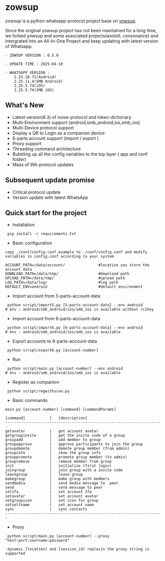 # zowsup

zowsup is a python whatsapp-protocol project base on [yowsup](https://github.com/tgalal/yowsup/).

Since the original yowsup project has not been maintained for a long time, we forked yowsup and some associated projects(axolotl, consonance) and intergrated into an All-In-One Project and keep updating with latest version of Whatsapp.

```
- ZOWSUP VERSION : 0.5.0

- UPDATE TIME : 2025-04-10

- WHATSAPP VERSION : 
    2.25.10.71(Android) 
    2.25.11.4(SMB Android) 
    2.25.5.74(iOS) 
    2.25.5.74(SMB iOS) 

```

## What's New 
 * Latest version(6.3) of noise-protocol and token-dictionary
 * Multi-Environment support (android,smb_android,ios,smb_ios)
 * Multi-Device protocol support
 * Display a QR to Login as a companion device 
 * 6-parts account support (import / export )
 * Proxy support
 * Threading command architecture 
 * Bubbling up all the config variables to the top layer ( app and conf folder)
 * Mass of WA-protocol updates
 
## Subsequent update promise
 * Critical protocol update
 * Version update with latest WhatsApp 
 

## Quick start for the project

 * Installation 

```
 pip install -r requirements.txt

```
 * Basic configuration

```
copy ./conf/config.conf.example to ./conf/config.conf and modify variables in config.conf according to your system

ACCOUNT_PATH=/data/account/               #location you store the account data
DOWNLOAD_PATH=/data/tmp/                  #download path
UPLOAD_PATH=/data/tmp/                    #upload path
LOG_PATH=/data/log/                       #log path
DEFAULT_ENV=android                       #default environment

```
 * Import account from 5-parts-account-data

```
 python script/import5.py [5-parts-account-data] --env android             # env : android/smb_android/ios/smb_ios is available without rc2key

```
 * Import account from 6-parts-account-data

```
 python script/import6.py [6-parts-account-data] --env android             # env : android/smb_android/ios/smb_ios is available

```

 * Export accounts to 6-parts-account-data
 
```
 python script/export6.py [account-number]

```


 * Run

```
 python script/main.py [account-number] --env android                        # env : android/smb_android/ios/smb_ios is available

```

* Register as companion 

```
 python script/regwithscan.py 

```

 * Basic commands

```
main.py [account-number] [command] [commandParams]

[command]           |   [description]
-----------------------------------------------------------------------
getavatar           |   get account avatar
getgroupinvite      |   get the invite code of a group
groupadd            |   add member to group
groupapprove        |   approve participants to join the group
groupdemote         |   demote group member (from admin)
groupinfo           |   show the group info
grouppromote        |   promote group member (to admin)
groupremove         |   remove member from group
init                |   initialize (first login)
joingroup           |   join group with a invite code
leavegroup          |   leave group
makegroup           |   make group with members
sendmedia           |   send media message to  peer
send                |   send message to peer
set2fa              |   set account 2fa
setavatar           |   set account avatar
setgroupicon        |   set icon for group
setselfname         |   set account name
sync                |   sync contacts
-----------------------------------------------------------------------
```


 * Proxy 

```
 python script/main.py [account-number] --proxy "host:port:username:password"  

 dynamic [location] and [session_id] replacin the proxy string is supported 

```



